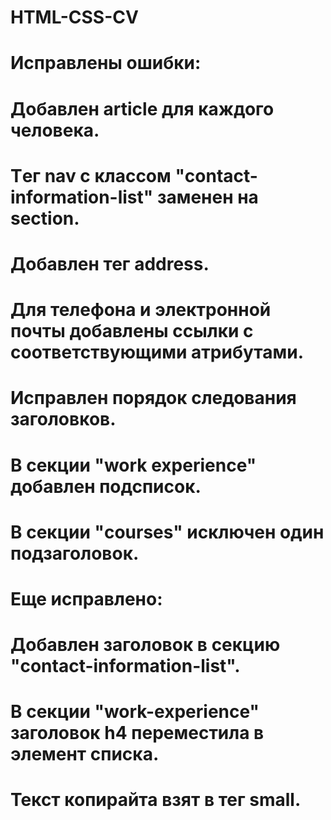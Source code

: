 # HTML-CSS-CV
# Исправлены ошибки:
# Добавлен article для каждого человека.
# Tег nav с классом "contact-information-list" заменен на section.
# Добавлен тег address.
# Для телефона и электронной почты добавлены ссылки с соответствующими атрибутами.
# Исправлен порядок следования заголовков.
# В секции "work experience" добавлен подсписок.
# В секции "courses" исключен один подзаголовок.

# Еще исправлено:
# Добавлен заголовок в секцию "contact-information-list".
# В секции "work-experience" заголовок h4 переместила в элемент списка.
# Текст копирайта взят в тег small.
